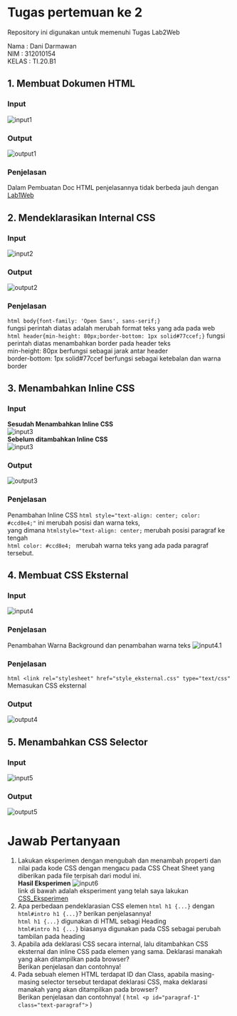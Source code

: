 # Tugas pertemuan ke 2
Repository ini digunakan untuk memenuhi Tugas Lab2Web

Nama    : Dani Darmawan<br>
NIM     : 312010154<br>
KELAS   : TI.20.B1 <br>
## 1. Membuat Dokumen HTML
### Input
![input1](foto/soal1.0.jpg)<br>
### Output
![output1](foto/soal1.1.jpg)<br>
### Penjelasan
Dalam Pembuatan Doc HTML penjelasannya tidak berbeda jauh dengan [Lab1Web](https://github.com/dandrwn/Lab1Web)
## 2. Mendeklarasikan Internal CSS
### Input
![input2](foto/soal2.0.jpg)<br>
### Output
![output2](foto/soal2.1.jpg)<br>
### Penjelasan
``html body{font-family: 'Open Sans', sans-serif;} `` <br>
fungsi perintah diatas adalah merubah format teks yang ada pada web<br>
``html header{min-height: 80px;border-bottom: 1px solid#77ccef;}``
fungsi perintah diatas menambahkan border pada header teks <br>
min-height: 80px berfungsi sebagai jarak antar header<br>
border-bottom: 1px solid#77ccef berfungsi sebagai ketebalan dan warna border<br>
## 3. Menambahkan Inline CSS
### Input
**Sesudah Menambahkan Inline CSS**<br>
![input3](foto/soal3.0.jpg)<br>
**Sebelum ditambahkan Inline CSS**<br>
![input3](foto/sisa.jpg)<br>
### Output
![output3](foto/soal3.1.jpg)<br>
### Penjelasan
Penambahan Inline CSS ``html style="text-align: center; color: #ccd8e4;"`` ini merubah posisi dan warna teks, <br>
yang dimana ``htmlstyle="text-align: center;`` merubah posisi paragraf ke tengah <br>
``html color: #ccd8e4; `` merubah warna teks yang ada pada paragraf tersebut.<br>
## 4. Membuat CSS Eksternal
### Input
![input4](foto/soal4.0.jpg)<br>
### Penjelasan
Penambahan Warna Background dan penambahan warna teks
![input4.1](foto/soal4.1.jpg)<br>
### Penjelasan
``html <link rel="stylesheet" href="style_eksternal.css" type="text/css"``<br>
Memasukan CSS eksternal
### Output
![output4](foto/soal4.2.jpg)<br>

## 5. Menambahkan CSS Selector
### Input
![input5](foto/soal5.0.jpg)<br>
### Output
![output5](foto/soal5.1.jpg)<br>

# Jawab Pertanyaan
1. Lakukan eksperimen dengan mengubah dan menambah properti dan nilai pada kode CSS 
dengan mengacu pada CSS Cheat Sheet yang diberikan pada file terpisah dari modul ini.<br>
**Hasil Eksperimen**
![input6](foto/6.jpg)<br>
link di bawah adalah eksperiment yang telah saya lakukan<br>
[CSS_Eksperimen](style_eksternal.css)
2. Apa perbedaan pendeklarasian CSS elemen ``html h1 {...}`` dengan ``html#intro h1 {...}``? berikan 
penjelasannya!<br>
``html h1 {...}`` digunakan di HTML sebagi Heading <br>
``html#intro h1 {...}`` biasanya digunakan pada CSS sebagai perubah tambilan pada heading<br> 
3. Apabila ada deklarasi CSS secara internal, lalu ditambahkan CSS eksternal dan inline CSS pada 
elemen yang sama. Deklarasi manakah yang akan ditampilkan pada browser?<br> Berikan 
penjelasan dan contohnya!<br>
4. Pada sebuah elemen HTML terdapat ID dan Class, apabila masing-masing selector tersebut 
terdapat deklarasi CSS, maka deklarasi manakah yang akan ditampilkan pada browser?<br>
Berikan penjelasan dan contohnya! ( ``html <p id="paragraf-1" class="text-paragraf">`` )<br>
